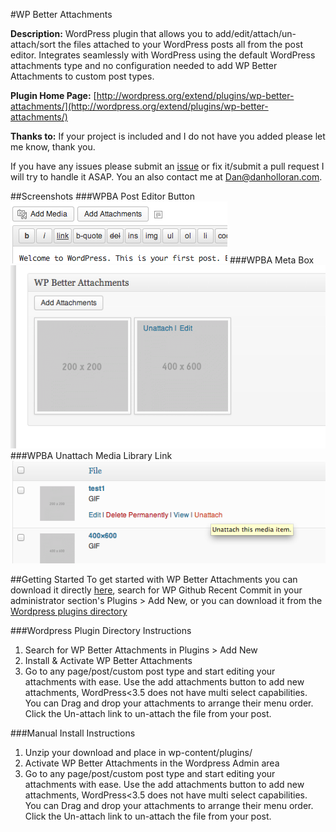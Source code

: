 #WP Better Attachments

**Description:** WordPress plugin that allows you to add/edit/attach/un-attach/sort the files attached to your WordPress posts all from the post editor.  Integrates seamlessly with WordPress using the default WordPress attachments type and no configuration needed to add WP Better Attachments to custom post types.

**Plugin Home Page:** [http://wordpress.org/extend/plugins/wp-better-attachments/](http://wordpress.org/extend/plugins/wp-better-attachments/)


**Thanks to:** If your project is included and I do not have you added please let me know, thank you.

If you have any issues please submit an [issue](https://github.com/DHolloran/wp-better-attachments/issues/new) or fix it/submit a pull request I will try to handle it ASAP. You an also contact me at [Dan@danholloran.com](mailto:dan@danholloran.com).

##Screenshots
###WPBA Post Editor Button
![wpba-editor-btn.png](wpba-editor-btn.png)
###WPBA Meta Box
![wpba-meta-box.png](wpba-meta-box.png)
###WPBA Unattach Media Library Link
![wpba-unattach-media-lib.png](wpba-unattach-media-lib.png)

##Getting Started
To get started with WP Better Attachments you can download it directly [here](https://github.com/DHolloran/wp-better-attachments/archive/master.zip), search for WP Github Recent Commit in your administrator section's Plugins > Add New, or you can download it from the [Wordpress plugins directory](http://wordpress.org/extend/plugins/wp-github-recent-commit/)


###Wordpress Plugin Directory Instructions
1. Search for WP Better Attachments in Plugins > Add New
2. Install &amp; Activate WP Better Attachments
3. Go to any page/post/custom post type and start editing your attachments with ease. Use the add attachments button to add new attachments, WordPress<3.5 does not have multi select capabilities. You can Drag and drop your attachments to arrange their menu order.  Click the Un-attach link to un-attach the file from your post. 

###Manual Install Instructions
1. Unzip your download and place in wp-content/plugins/
2. Activate WP Better Attachments in the Wordpress Admin area
3. Go to any page/post/custom post type and start editing your attachments with ease. Use the add attachments button to add new attachments, WordPress<3.5 does not have multi select capabilities. You can Drag and drop your attachments to arrange their menu order.  Click the Un-attach link to un-attach the file from your post. 

